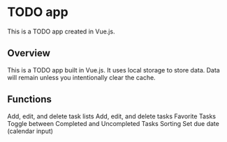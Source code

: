 # TODO app
This is a TODO app created in Vue.js.

## Overview
This is a TODO app built in Vue.js.
It uses local storage to store data.
Data will remain unless you intentionally clear the cache.

## Functions
Add, edit, and delete task lists
Add, edit, and delete tasks
Favorite Tasks
Toggle between Completed and Uncompleted Tasks
Sorting
Set due date (calendar input)
